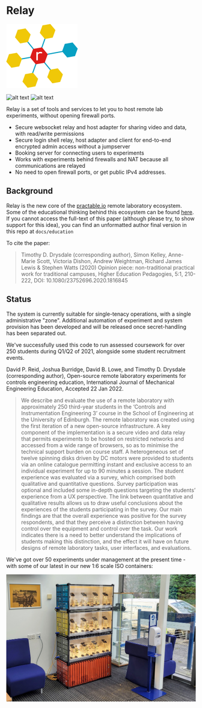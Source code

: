# Relay

![alt text][logo]

![alt text][status]
![alt text][coverage]

Relay is a set of tools and services to let you to host remote lab experiments, without opening firewall ports.

 - Secure websocket relay and host adapter for sharing video and data, with read/write permissions
 - Secure login shell relay, host adapter and client for end-to-end encrypted admin access without a jumpserver 
 - Booking server for connecting users to experiments
 - Works with experiments behind firewalls and NAT because all communications are relayed 
 - No need to open firewall ports, or get public IPv4 addresses.
 
## Background
 
Relay is the new core of the [practable.io](https://practable.io) remote laboratory ecosystem. Some of the educational thinking behind this ecosystem can be found [here](https://www.tandfonline.com/doi/full/10.1080/23752696.2020.1816845). If you cannot access the full-text of this paper (although please try, to show support for this idea), you can find an unformatted author final version in this repo at `docs/education`
  
To cite the paper:
>Timothy D. Drysdale (corresponding author), Simon Kelley, Anne-Marie Scott, Victoria Dishon, Andrew Weightman, Richard James Lewis & Stephen Watts (2020) Opinion piece: non-traditional practical work for traditional campuses, Higher Education Pedagogies, 5:1, 210-222, DOI: 10.1080/23752696.2020.1816845 

## Status

The system is currently suitable for single-tenacy operations, with a single administrative "zone". Additional automation of experiment and system provision has been developed and will be released once secret-handling has been separated out.

We've successfully used this code to run assessed coursework for over 250 students during Q1/Q2 of 2021, alongside some student recruitment events.

David P. Reid, Joshua Burridge, David B. Lowe, and Timothy D. Drysdale (corresponding author), Open-source remote laboratory experiments for controls engineering education, International Journal of Mechanical Engineering Education, Accepted 22 Jan 2022. 


 >  We describe and evaluate the use of a remote laboratory with approximately 250 third-year students in the ‘Controls and Instrumentation Engineering 3’ course in the School of Engineering at the University of Edinburgh. The remote laboratory was created using the first iteration of a new open-source infrastructure. A key component of the implementation is a secure video and data relay that permits experiments to be hosted on restricted networks and accessed from a wide range of browsers, so as to minimise the technical support burden on course staff. A heterogeneous set of twelve spinning disks driven by DC motors were provided to students via an online catalogue permitting instant and exclusive access to an individual experiment for up to 90 minutes a session. The student experience was evaluated via a survey, which comprised both qualitative and quantitative questions. Survey participation was optional and included some in-depth questions targeting the students’ experience from a UX perspective. The link between quantitative and qualitative results allows us to draw useful conclusions about the experiences of the students participating in the survey. Our main findings are that the overall experience was positive for the survey respondents, and that they perceive a distinction between having control over the equipment and control over the task. Our work indicates there is a need to better understand the implications of students making this distinction, and the effect it will have on future designs of remote laboratory tasks, user interfaces, and evaluations.


We've got over 50 experiments under management at the present time - with some of our latest in our new 1:6 scale ISO containers:

![containers](./img/AGB_Spinners.jpg)

[status]: https://img.shields.io/badge/status-operating-green "status; development"
[coverage]: https://img.shields.io/badge/coverage-44%25-orange "Test coverage 44%"
[logo]: ./assets/images/logo.png "Relay ecosystem logo - hexagons connected in a network to a letter R"


